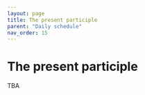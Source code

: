 ```yaml
---
layout: page
title: The present participle
parent: "Daily schedule"
nav_order: 15
---
```



# The present participle

TBA